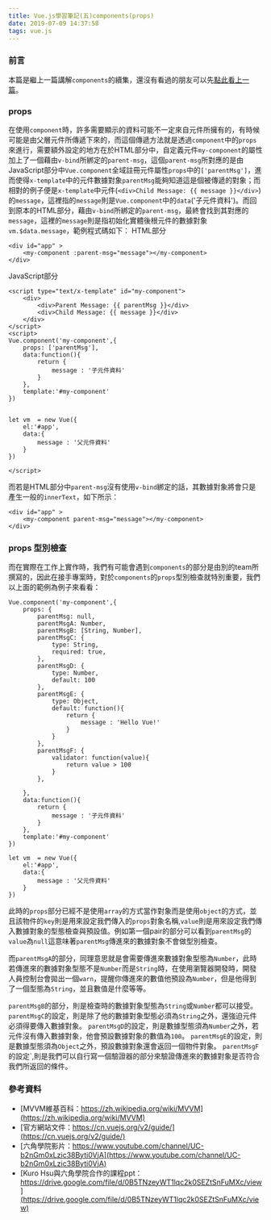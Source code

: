 ```yaml
---
title: Vue.js學習筆記(五)components(props)
date: 2019-07-09 14:37:58
tags: vue.js
---
```


### 前言
本篇是繼上一篇講解`components`的續集，還沒有看過的朋友可以先[點此看上一篇](https://shawnlin0201.github.io/2019/07/08/Vue-js-note-004/)。

### props
在使用`component`時，許多需要顯示的資料可能不一定來自元件所擁有的，有時候可能是由父層元件所傳遞下來的，而這個傳遞方法就是透過`component`中的`props`來進行，需要額外設定的地方在於HTML部分中，自定義元件`my-component`的屬性加上了一個藉由`v-bind`所綁定的`parent-msg`，這個`parent-msg`所對應的是由JavaScript部分中`Vue.component`全域註冊元件屬性`props`中的`['parentMsg']`，進而使得`x-template`中的元件數據對象`parentMsg`能夠知道這是個被傳遞的對象；而相對的例子便是`x-template`中元件(`<div>Child Message: {{ message }}</div>`)的`message`，這裡指的`message`則是`Vue.component`中的`data`('子元件資料')。而回到原本的HTML部分，藉由`v-bind`所綁定的`parent-msg`，最終會找到其對應的`message`，這裡的`message`則是指初始化實體後根元件的數據對象`vm.$data.message`，範例程式碼如下：
HTML部分
```
<div id="app" >
    <my-component :parent-msg="message"></my-component>
</div>
```
JavaScript部分
```
<script type="text/x-template" id="my-component">
    <div>
        <div>Parent Message: {{ parentMsg }}</div>
        <div>Child Message: {{ message }}</div>
    </div>
</script>
<script>
Vue.component('my-component',{
    props: ['parentMsg'],
    data:function(){
        return {
            message : '子元件資料'
        }
    },
    template:'#my-component'
})


let vm  = new Vue({
    el:'#app',
    data:{
        message : '父元件資料'
    }
})

</script>
```
而若是HTML部分中`parent-msg`沒有使用`v-bind`綁定的話，其數據對象將會只是產生一般的`innerText`，如下所示：
```
<div id="app" >
    <my-component parent-msg="message"></my-component>
</div>
```

### props 型別檢查
而在實際在工作上實作時，我們有可能會遇到`components`的部分是由別的team所撰寫的，因此在接手專案時，對於`components`的`props`型別檢查就特別重要，我們以上面的範例為例子來看看：

```
Vue.component('my-component',{
    props: {
        parentMsg: null,
        parentMsgA: Number,
        parentMsgB: [String, Number],
        parentMsgC: {
            type: String,
            required: true,
        },
        parentMsgD: {
            type: Number,
            default: 100
        },
        parentMsgE: {
            type: Object,
            default: function(){
                return {
                    message : 'Hello Vue!'
                }
            }
        },
        parentMsgF: {
            validator: function(value){
                return value > 100
            }
        },

    },
    data:function(){
        return {
            message : '子元件資料'
        }
    },
    template:'#my-component'
})

let vm  = new Vue({
    el:'#app',
    data:{
        message : '父元件資料'
    }
})
```
此時的`props`部分已經不是使用`array`的方式當作對象而是使用`object`的方式，並且該物件的`key`則是用來設定我們傳入的`props`對象名稱,`value`則是用來設定我們傳入數據對象的型態檢查與預設值。例如第一個pair的部分可以看到`parentMsg`的`value`為`null`這意味著`parentMsg`傳進來的數據對象不會做型別檢查。

而`parentMsgA`的部分，同理意思就是會需要傳進來數據對象型態為`Number`，此時若傳進來的數據對象型態不是`Number`而是`String`時，在使用瀏覽器開發時，開發人員控制台會拋出一個`warn`，提醒你傳進來的數值他預設為`Number`，但是他得到了一個型態為`String`，並且數值是什麼等等。

`parentMsgB`的部分，則是檢查時的數據對象型態為`String`或`Number`都可以接受。
`parentMsgC`的設定，則是除了他的數據對象型態必須為`String`之外，還強迫元件必須得要傳入數據對象。
`parentMsgD`的設定，則是數據型態須為`Number`之外，若元件沒有傳入數據對象，他會預設數據對象的數值為`100`。
`parentMsgE`的設定，則是數據型態須為`Object`之外，預設數據對象還會返回一個物件對象。
`parentMsgF`的設定`,則是我們可以自行寫一個驗證器的部分來驗證傳進來的數據對象是否符合我們所返回的條件。

### 參考資料

- [MVVM維基百科：https://zh.wikipedia.org/wiki/MVVM](https://zh.wikipedia.org/wiki/MVVM)
- [官方網站文件：https://cn.vuejs.org/v2/guide/](https://cn.vuejs.org/v2/guide/)
- [六角學院影片：https://www.youtube.com/channel/UC-b2nGm0xLzic38Byti0VjA](https://www.youtube.com/channel/UC-b2nGm0xLzic38Byti0VjA)
- [Kuro Hsu與六角學院合作的課程ppt：https://drive.google.com/file/d/0B5TNzeyWT1lqc2k0SEZtSnFuMXc/view](https://drive.google.com/file/d/0B5TNzeyWT1lqc2k0SEZtSnFuMXc/view)